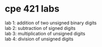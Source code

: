 # cpe 421 labs
lab 1: addition of two unsigned binary digits <br>
lab 2: subtraction of signed digits <br>
lab 3: multiplication of unsigned digits <br>
lab 4: division of unsigned digits <br>

